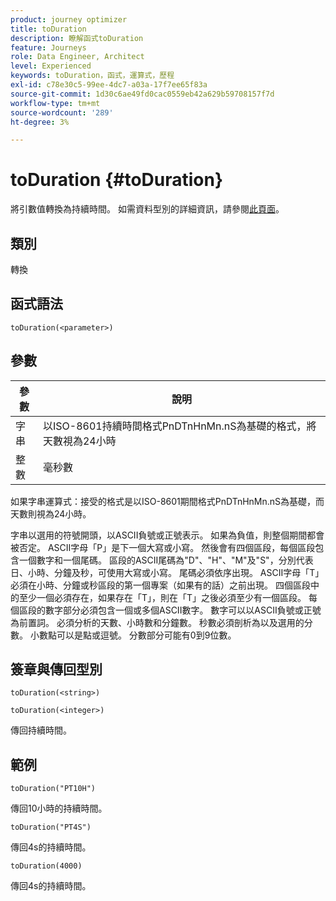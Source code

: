 ```yaml
---
product: journey optimizer
title: toDuration
description: 瞭解函式toDuration
feature: Journeys
role: Data Engineer, Architect
level: Experienced
keywords: toDuration，函式，運算式，歷程
exl-id: c78e30c5-99ee-4dc7-a03a-17f7ee65f83a
source-git-commit: 1d30c6ae49fd0cac0559eb42a629b59708157f7d
workflow-type: tm+mt
source-wordcount: '289'
ht-degree: 3%

---
```


# toDuration {#toDuration}

將引數值轉換為持續時間。 如需資料型別的詳細資訊，請參閱[此頁面](../expression/data-types.md)。

## 類別

轉換

## 函式語法

`toDuration(<parameter>)`

## 參數

| 參數 | 說明 |
|--- |--- |
| 字串 | 以ISO-8601持續時間格式PnDTnHnMn.nS為基礎的格式，將天數視為24小時 |
| 整數 | 毫秒數 |

如果字串運算式：接受的格式是以ISO-8601期間格式PnDTnHnMn.nS為基礎，而天數則視為24小時。

字串以選用的符號開頭，以ASCII負號或正號表示。 如果為負值，則整個期間都會被否定。 ASCII字母「P」是下一個大寫或小寫。 然後會有四個區段，每個區段包含一個數字和一個尾碼。 區段的ASCII尾碼為&quot;D&quot;、&quot;H&quot;、&quot;M&quot;及&quot;S&quot;，分別代表日、小時、分鐘及秒，可使用大寫或小寫。 尾碼必須依序出現。 ASCII字母「T」必須在小時、分鐘或秒區段的第一個專案（如果有的話）之前出現。 四個區段中的至少一個必須存在，如果存在「T」，則在「T」之後必須至少有一個區段。 每個區段的數字部分必須包含一個或多個ASCII數字。 數字可以以ASCII負號或正號為前置詞。 必須分析的天數、小時數和分鐘數。 秒數必須剖析為以及選用的分數。 小數點可以是點或逗號。 分數部分可能有0到9位數。

## 簽章與傳回型別

`toDuration(<string>)`

`toDuration(<integer>)`

傳回持續時間。

## 範例

`toDuration("PT10H")`

傳回10小時的持續時間。

`toDuration("PT4S")`

傳回4s的持續時間。

`toDuration(4000)`

傳回4s的持續時間。
